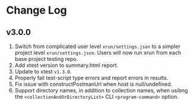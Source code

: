 # Change Log

## v3.0.0
1. Switch from complicated user level `xrun/settings.json` to a simpler project level `xrun/settings.json`. Users will now run xrun from each base project testing repo.
2. Add xtest version to summary.html report.
3. Update to xtest `v1.3.0`.
4. Properly fail test-script type errors and report errors in results.
5. Fix issue with constructPostmanUrl when host is null/undefined.
6. Support directory names, in addition to collection names, when usibng the `<collectionAndOrDirectoryList>` CLI `<program-command>` option.
